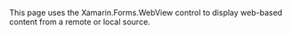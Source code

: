 This page uses the Xamarin.Forms.WebView control to display web-based content from a remote or local source.
